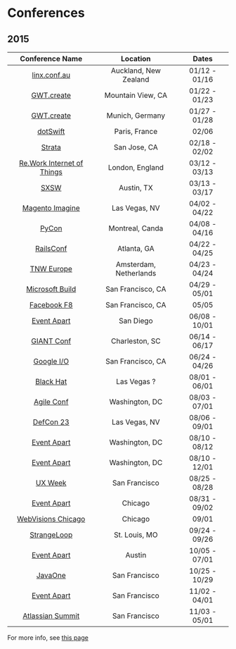 Conferences
=====================

## 2015

| Conference Name                                                                                   | Location                    | Dates             | 
| :--:                                                                                              | :--:                        | :--:              | 
| [linx.conf.au](http://linux.conf.au/)                                                             | Auckland, New Zealand       | 01/12 - 01/16     | 
| [GWT.create](http://gwtcreate.com/)                                                               | Mountain View, CA           | 01/22 - 01/23     | 
| [GWT.create](http://gwtcreate.com/)                                                               | Munich, Germany             | 01/27 - 01/28     | 
| [dotSwift](http://www.dotswift.io/)                                                               | Paris, France               | 02/06             | 
| [Strata](http://strataconf.com/strata2015)                                                        | San Jose, CA                | 02/18 - 02/02     | 
| [Re.Work Internet of Things](https://www.re-work.co/events/internet-of-things-london)             | London, England             | 03/12 - 03/13     | 
| [SXSW](http://sxsw.com/)                                                                          | Austin, TX                  | 03/13 - 03/17     | 
| [Magento Imagine](http://www.imagineecommerce.com/)                                               | Las Vegas, NV               | 04/02 - 04/22     | 
| [PyCon](https://us.pycon.org/2015/)                                                               | Montreal, Canda             | 04/08 - 04/16     | 
| [RailsConf](http://www.railsconf.com/)                                                            | Atlanta, GA                 | 04/22 - 04/25     | 
| [TNW Europe](http://thenextweb.com/conference/europe/)                                            | Amsterdam, Netherlands      | 04/23 - 04/24     | 
| [Microsoft Build](http://www.buildwindows.com/)                                                   | San Francisco, CA           | 04/29 - 05/01     | 
| [Facebook F8](https://www.facebook.com/f8)                                                        | San Francisco, CA           | 05/05             | 
| [Event Apart](http://aneventapart.com/events)                                                     | San Diego                   | 06/08 - 10/01     | 
| [GIANT Conf](http://2015.giantconf.com/)                                                          | Charleston, SC              | 06/14 - 06/17     | 
| [Google I/O](https://www.google.com/events/io)                                                    | San Francisco, CA           | 06/24 - 04/26     | 
| [Black Hat](http://www.blackhat.com/)                                                             | Las Vegas ?                 | 08/01 - 06/01     | 
| [Agile Conf](http://agile2015.agilealliance.org/)                                                 | Washington, DC              | 08/03 - 07/01     | 
| [DefCon 23](https://www.defcon.org/index.html)                                                    | Las Vegas, NV               | 08/06 - 09/01     | 
| [Event Apart](http://aneventapart.com/events)                                                     | Washington, DC              | 08/10 - 08/12     | 
| [Event Apart](http://aneventapart.com/events)                                                     | Washington, DC              | 08/10 - 12/01     | 
| [UX Week](http://uxweek.com/)                                                                     | San Francisco               | 08/25 - 08/28     | 
| [Event Apart](http://aneventapart.com/events)                                                     | Chicago                     | 08/31 - 09/02     | 
| [WebVisions Chicago](http://www.webvisionsevent.com/chicago/)                                     | Chicago                     | 09/01             | 
| [StrangeLoop](https://thestrangeloop.com/)                                                        | St. Louis, MO               | 09/24 - 09/26     | 
| [Event Apart](http://aneventapart.com/events)                                                     | Austin                      | 10/05 - 07/01     | 
| [JavaOne](https://www.oracle.com/javaone/index.html)                                              | San Francisco               | 10/25 - 10/29     | 
| [Event Apart](http://aneventapart.com/events)                                                     | San Francisco               | 11/02 - 04/01     | 
| [Atlassian Summit](https://summit.atlassian.com/)                                                 | San Francisco               | 11/03 - 05/01     | 

For more info, see [this page](https://github.com/minhongrails/events)
